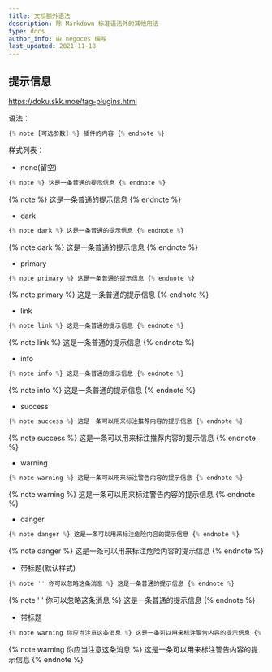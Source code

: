 ```yaml
---
title: 文档额外语法
description: 除 Markdown 标准语法外的其他用法
type: docs
author_info: 由 negoces 编写
last_updated: 2021-11-18
---
```


## 提示信息

<https://doku.skk.moe/tag-plugins.html>

语法：

```js
{% note [可选参数] %} 插件的内容 {% endnote %}
```

样式列表：

- none(留空)

```js
{% note %} 这是一条普通的提示信息 {% endnote %}
```

{% note %} 这是一条普通的提示信息 {% endnote %}

- dark

```js
{% note dark %} 这是一条普通的提示信息 {% endnote %}
```

{% note dark %} 这是一条普通的提示信息 {% endnote %}

- primary

```js
{% note primary %} 这是一条普通的提示信息 {% endnote %}
```

{% note primary %} 这是一条普通的提示信息 {% endnote %}

- link

```js
{% note link %} 这是一条普通的提示信息 {% endnote %}
```

{% note link %} 这是一条普通的提示信息 {% endnote %}

- info

```js
{% note info %} 这是一条普通的提示信息 {% endnote %}
```

{% note info %} 这是一条普通的提示信息 {% endnote %}

- success

```js
{% note success %} 这是一条可以用来标注推荐内容的提示信息 {% endnote %}
```

{% note success %} 这是一条可以用来标注推荐内容的提示信息 {% endnote %}

- warning

```js
{% note warning %} 这是一条可以用来标注警告内容的提示信息 {% endnote %}
```

{% note warning %} 这是一条可以用来标注警告内容的提示信息 {% endnote %}

- danger

```js
{% note danger %} 这是一条可以用来标注危险内容的提示信息 {% endnote %}
```

{% note danger %} 这是一条可以用来标注危险内容的提示信息 {% endnote %}

- 带标题(默认样式)

```js
{% note '' 你可以忽略这条消息 %} 这是一条普通的提示信息 {% endnote %}
```

{% note ' ' 你可以忽略这条消息 %} 这是一条普通的提示信息 {% endnote %}

- 带标题

```js
{% note warning 你应当注意这条消息 %} 这是一条可以用来标注警告内容的提示信息 {% endnote %}
```

{% note warning 你应当注意这条消息 %} 这是一条可以用来标注警告内容的提示信息 {% endnote %}
